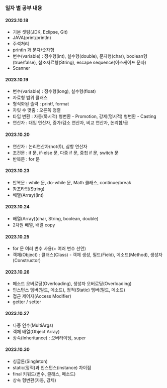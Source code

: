 ### 일자 별 공부 내용

#### 2023.10.18
   -  기본 셋팅(JDK, Eclipse, Git)
   -  JAVA(print/println)
   -  주석처리
   -  println 과 문자/숫자형
   -  변수(variable) : 정수형(int), 실수형(double), 문자형(char), boolean형(true/false), 참조자료형(String), escape sequence(이스케이프 문자)
   -  Scanner

#### 2023.10.19
   - 변수(variable) : 정수형(long), 실수형(float)
   - 자료형 범위 클래스
   - 형식화된 출력 : printf, format
   - 자릿 수 맞춤 : 오른쪽 정렬
   - 타입 변환 : 자동(묵시적) 형변환 - Promotion, 강제(명시적) 형변환 - Casting
   - 연산자 : 대입 연산자, 증가/감소 연산자, 비교 연산자, 논리합/곱

#### 2023.10.20
   - 연산자 : 논리연산자(not(!)), 삼항 연산자
   - 조건문 : if 문, if-else 문, 다중 if 문, 중첩 if 문, switch 문
   - 반복문 : for 문

#### 2023.10.23
   - 반복문 : while 문, do-while 문, Math 클래스, continue/break
   - 참조타입(String)
   - 배열(Array)(int)

#### 2023.10.24
   - 배열(Array)(char, String, boolean, double)
   - 2차원 배열, 배열 copy

#### 2023.10.25
   - for 문 여러 변수 사용(+ 여러 변수 선언)
   - 객체(Object) : 클래스(Class) - 객체 생성, 필드(Field), 메소드(Method), 생성자(Constructor)

#### 2023.10.26
   - 메소드 오버로딩(Overloading), 생성자 오버로딩(Overloading)
   - 인스턴스 멤버(필드, 메소드), 정적(Static) 멤버(필드, 메소드)
   - 접근 제어자(Access Modifier)
   - getter / setter

#### 2023.10.27
   - 다중 인수(MultiArgs)
   - 객체 배열(Object Array)
   - 상속(Inheritance) : 오버라이딩, super

#### 2023.10.30
   - 싱글톤(Singleton)
   - static(정적)과 인스턴스(instance) 차이점
   - final 키워드(변수, 클래스, 메소드)
   - 상속 형변환(자동, 강제)
